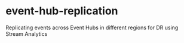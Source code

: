 # event-hub-replication
Replicating events across Event Hubs in different regions for DR using Stream Analytics
